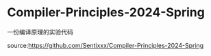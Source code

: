# Compiler-Principles-2024-Spring

一份编译原理的实验代码

source:https://github.com/Sentixxx/Compiler-Principles-2024-Spring
